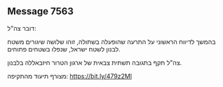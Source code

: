 ## Message 7563

דובר צה"ל:

בהמשך לדיווח הראשוני על התרעה שהופעלה בשתולה, זוהו שלושה שיגורים משטח לבנון לשטח ישראל, שנפלו בשטחים פתוחים.

צה"ל תקף בתגובה תשתית צבאית של ארגון הטרור חיזבאללה בלבנון.

מצורף תיעוד מהתקיפה: https://bit.ly/479z2Ml

